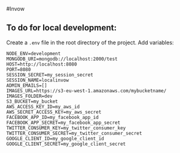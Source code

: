 #Invow

## To do for local development:

Create a `.env` file in the root directory of the project. Add
variables:

```
NODE_ENV=development
MONGODB_URI=mongodb://localhost:2000/test
HOST=http://localhost:8080
PORT=8080
SESSION_SECRET=my_session_secret
SESSION_NAME=localinvow
ADMIN_EMAILS=[]
IMAGES_URL=https://s3-eu-west-1.amazonaws.com/mybucketname/
IMAGES_FOLDER=dev
S3_BUCKET=my_bucket
AWS_ACCESS_KEY_ID=my_aws_id
AWS_SECRET_ACCESS_KEY=my_aws_secret
FACEBOOK_APP_ID=my_facebook_app_id
FACEBOOK_APP_SECRET=my_facebook_app_secret
TWITTER_CONSUMER_KEY=my_twitter_consumer_key
TWITTER_CONSUMER_SECRET=my_twitter_consumer_secret
GOOGLE_CLIENT_ID=my_google_client_id
GOOGLE_CLIENT_SECRET=my_google_client_secret
```

